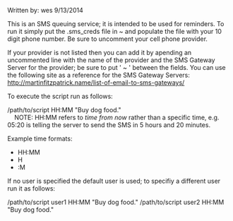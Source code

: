 Written by: wes
9/13/2014

This is an SMS queuing service; it is intended to be used for reminders. To run it simply put the .sms_creds file in ~ and populate the file with your 10 digit phone number. Be sure to uncomment your cell phone provider.

If your provider is not listed then you can add it by apending an uncommented line with the name of the provider and the SMS Gateway Server for the provider; be sure to put ' ~ ' between the fields. You can use the following site as a reference for the SMS Gateway Servers: http://martinfitzpatrick.name/list-of-email-to-sms-gateways/

To execute the script run as follows:

/path/to/script HH:MM "Buy dog food."
<br>
&nbsp;&nbsp;&nbsp;&nbsp;NOTE: HH:MM refers to *time from now* rather than a specific time, e.g. 05:20 is telling the server to send the SMS in 5 hours and 20 minutes. 

Example time formats:
* HH:MM
* H
* :M

If no user is specified the default user is used; to specifiy a different user run it as follows:

/path/to/script user1 HH:MM "Buy dog food."
/path/to/script user2 HH:MM "Buy dog food."
